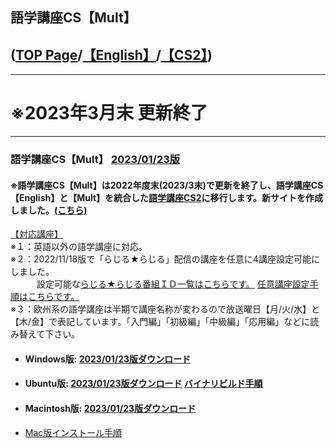 ## 語学講座CS【Mult】     
## ([TOP Page](https://csreviser.github.io/CS-English/)/[【English】](https://csreviser.github.io/CS-English/new/)/[【CS2】](https://csreviser.github.io/CS-English/CS2/))
***
# **※2023年3月末 更新終了**
***
### 語学講座CS【Mult】 [2023/01/23版](https://github.com/CSReviser/CS-Mult/releases/tag/20230123)                 
#### ※語学講座CS【Mult】は2022年度末(2023/3末)で更新を終了し、語学講座CS【English】と【Mult】を統合した[語学講座CS2](https://csreviser.github.io/CaptureStream2/)に移行します。新サイトを作成しました。[(こちら)](https://csreviser.github.io/CaptureStream2/)

[【対応講座】](https://github.com/CSReviser/CS-Mult/wiki/%E5%AF%BE%E5%BF%9C%E8%AC%9B%E5%BA%A7)            
※１：英語以外の語学講座に対応。          
※２：2022/11/18版で「らじる★らじる」配信の講座を任意に4講座設定可能にしました。           
　　　設定可能な[らじる★らじる番組ＩＤ一覧はこちらです。](https://github.com/CSReviser/CS-English/wiki/%E3%82%89%E3%81%98%E3%82%8B%E2%98%85%E3%82%89%E3%81%98%E3%82%8B%E7%95%AA%E7%B5%84%EF%BC%A9%EF%BC%A4%E4%B8%80%E8%A6%A7)    [任意講座設定手順はこちらです。](https://github.com/CSReviser/CS-English/wiki/%E4%BB%BB%E6%84%8F%E3%82%89%E3%81%98%E3%82%8B%E7%95%AA%E7%B5%84%E8%A8%AD%E5%AE%9A%E6%89%8B%E9%A0%86)                 
※３：欧州系の語学講座は半期で講座名称が変わるので放送曜日【月/火/水】と【木/金】で表記しています。「入門編」「初級編」「中級編」「応用編」などに読み替えて下さい。              
   - #### Windows版: [2023/01/23版ダウンロード](https://github.com/CSReviser/CS-Mult/releases/download/20230123/CS-Mult-Windows-20230123.zip)                          
   - #### Ubuntu版: [2023/01/23版ダウンロード](https://github.com/CSReviser/CS-Mult/releases/download/20230123/CS-Mult-Ubuntu-qt5-20230123.zip)                [バイナリビルド手順](https://github.com/CSReviser/CS-Mult/wiki/ubuntuビルド手順)                          
   - #### Macintosh版: [2023/01/23版ダウンロード](https://github.com/CSReviser/CS-Mult/releases/download/20230123/CS-Mult-Macintosh-20230123.dmg)
   -  [Mac版インストール手順](https://github.com/CSReviser/CS-English/wiki/Mac%E7%89%88%E3%82%A4%E3%83%B3%E3%82%B9%E3%83%88%E3%83%BC%E3%83%AB%E6%89%8B%E9%A0%86(%E3%83%91%E3%83%BC%E3%83%9F%E3%83%83%E3%82%B7%E3%83%A7%E3%83%B3%E6%B8%88))                          　　　           　　                            
   　　　　　　　　　
